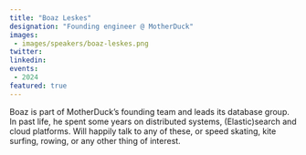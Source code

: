 ```yaml
---
title: "Boaz Leskes"
designation: "Founding engineer @ MotherDuck"
images:
 - images/speakers/boaz-leskes.png
twitter: 
linkedin: 
events:
 - 2024
featured: true
---
```


Boaz is part of MotherDuck’s founding team and leads its database group. In past life, he spent some years on distributed systems, (Elastic)search and cloud platforms. Will happily talk to any of these, or speed skating, kite surfing, rowing, or any other thing of interest.


